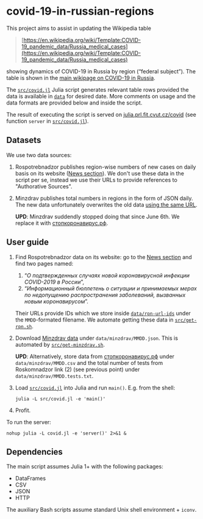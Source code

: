 # covid-19-in-russian-regions

This project aims to assist in updating the Wikipedia table

> [https://en.wikipedia.org/wiki/Template:COVID-19_pandemic_data/Russia_medical_cases](https://en.wikipedia.org/wiki/Template:COVID-19_pandemic_data/Russia_medical_cases)

showing dynamics of COVID-19 in Russia by region (“federal subject”).
The table is shown in the [main wikipage on COVID-19 in Russia](https://en.wikipedia.org/wiki/COVID-19_pandemic_in_Russia).

The [`src/covid.jl`](src/covid.jl) Julia script generates relevant table rows
provided the data is available in [`data`](data) for desired date.
More comments on usage and the data formats are provided below and inside the script.

The result of executing the script is served on [julia.prl.fit.cvut.cz/covid](https://julia.prl.fit.cvut.cz/covid)
(see function `server` in [`src/covid.jl`](src/covid.jl)).

## Datasets

We use two data sources:

1. Rospotrebnadzor publishes region-wise numbers of new cases on daily basis
     on its website ([News section](https://rospotrebnadzor.ru/about/info/news/)).
     We don't use these data in the script per se, instead we use their URLs to
     provide references to "Authorative Sources".

2. Minzdrav publishes total numbers in regions in the form of JSON daily.
   The new data unfortunately overwrites the old data
   [using the same URL](https://covid19.rosminzdrav.ru/wp-json/api/mapdata/).
   
   **UPD**: Minzdrav suddendly stopped doing that since June 6th. We replace it
   with [стопкоронавирус.рф](https://стопкоронавирус.рф/information/).

## User guide

1. Find Rospotrebnadzor data on its website: go to the 
    [News section](https://rospotrebnadzor.ru/about/info/news/)
    and find two pages named:
    
    1.  “_О подтвержденных случаях новой коронавирусной инфекции COVID-2019 в России_”,
    2.  “_Информационный бюллетень о ситуации и принимаемых мерах по недопущению распространения заболеваний, вызванных новым коронавирусом_”.
    
    Their URLs provide IDs which we store inside [`data/rpn-url-ids`](data/rpn-url-ids)
    under the `MMDD`-formated filename.
    We automate getting these data in
    [`src/get-rpn.sh`](src/get-rpn.sh).
    
2. Download [Minzdrav data](https://covid19.rosminzdrav.ru/wp-json/api/mapdata/) 
    under `data/minzdrav/MMDD.json`. This is automated by
    [`src/get-minzdrav.sh`](src/get-minzdrav.sh).
	
	**UPD**:
	Alternatively, store data from [стопкоронавирус.рф](https://стопкоронавирус.рф/information/)
	under `data/minzdrav/MMDD.csv` and the total number of tests from Roskomnadzor link (2) (see
	previous point) under `data/minzdrav/MMDD.tests.txt`.

3. Load [`src/covid.jl`](src/covid.jl) into Julia and run `main()`. E.g. from the shell:

    ```
    julia -L src/covid.jl -e 'main()'
    ```

4. Profit.


To run the server:

```
nohup julia -L covid.jl -e 'server()' 2>&1 &
```

## Dependencies

The main script assumes Julia 1+ with the following packages:

* DataFrames
* CSV
* JSON
* HTTP

The auxiliary Bash scripts assume standard Unix shell environment + `iconv`.

